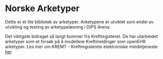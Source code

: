 Norske Arketyper 
===============
Dette er et lite bibliotek av arketyper. Arketypene er utviklet som endel av utvikling og testing av arketypeløsning i DIPS Arena.

Det viktigste bidraget så langt kommer fra Kreftregisteret. De har utarbeidet arketyper som et forsøk på å modellere Kreftmeldinger som openEHR arketyper. 
Les mer om KREMT - Kreftregisterets elektroniske meldetjeneste [her](http://kreftregisteret.no/no/Registrene/Innmelding-til-Kreftregisteret/KREMT---Kreftregisterets-elektroniske-meldetjeneste/) 
